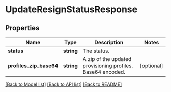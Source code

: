# UpdateResignStatusResponse

## Properties
Name | Type | Description | Notes
------------ | ------------- | ------------- | -------------
**status** | **string** | The status. | 
**profiles_zip_base64** | **string** | A zip of the updated provisioning profiles. Base64 encoded. | [optional] 

[[Back to Model list]](../README.md#documentation-for-models) [[Back to API list]](../README.md#documentation-for-api-endpoints) [[Back to README]](../README.md)


